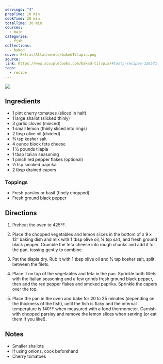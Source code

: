 ```yaml
---
servings: "4"
prepTime: 10 min
cookTime: 20 min
totalTime: 30 min
courses:
  - main
categories:
  - fish
collections:
  - baked
cover: Extras/Attachments/bakedTilapia.png
source:
link: https://www.acouplecooks.com/baked-tilapia/#tasty-recipes-126571-jump-target
tags:
  - recipe
---
```


![](Extras/Attachments/bakedTilapia.png)


## Ingredients

- 1 pint cherry tomatoes (sliced in half)
- 1 large shallot (slicked thinly)
- 3 garlic cloves (minced)
- 1 small lemon (thinly sliced into rings)
- 2 tbsp olive oil (divided)
- ¾ tsp kosher salt
- 4 ounce block feta cheese
- 1 ½ pounds tilapia
- 1 tbsp Italian seasoning
- 1 pinch red pepper flakes (optional)
- ½ tsp smoked paprika
- 2 tbsp drained capers

### Toppings

- Fresh parsley or basil (finely chopped)
- Fresh ground black pepper


## Directions

1. Preheat the oven to 425°F.

2. Place the chopped vegetables and lemon slices in the bottom of a 9 x 13″ baking dish and mix with 1 tbsp olive oil, ¼ tsp salt, and fresh ground black pepper. Crumble the feta cheese into rough chunks and add it to the pan, tossing gently to combine.

3. Pat the tilapia dry. Rub it with 1 tbsp olive oil and ½ tsp kosher salt, split between the filets.

4. Place it on top of the vegetables and feta in the pan. Sprinkle both fillets with the Italian seasoning and a few grinds fresh ground black pepper, then add the red pepper flakes and smoked paprika. Sprinkle the capers over the top.

5. Place the pan in the oven and bake for 20 to 25 minutes (depending on the thickness of the fish), until the fish is flaky and the internal temperature is 140°F when measured with a food thermometer. Garnish with chopped parsley and remove the lemon slices when serving (or eat them if you like!).


## Notes

- Smaller shallots
- If using onions, cook beforehand
- Cherry tomatoes